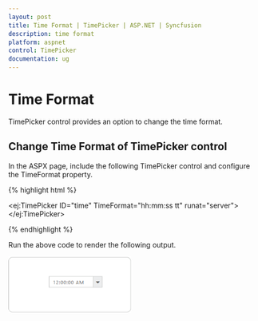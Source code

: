```yaml
---
layout: post
title: Time Format | TimePicker | ASP.NET | Syncfusion
description: time format
platform: aspnet
control: TimePicker
documentation: ug
---
```


# Time Format

TimePicker control provides an option to change the time format.

## Change Time Format of TimePicker control

In the ASPX page, include the following TimePicker control and configure the TimeFormat property.



{% highlight html %}

<ej:TimePicker ID="time" TimeFormat="hh:mm:ss tt" runat="server"> </ej:TimePicker>

{% endhighlight %}



Run the above code to render the following output.

 ![Time Format](Time-Format_images/Time-Format_img1.png) 



